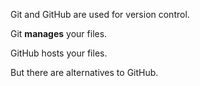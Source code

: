 Git and GitHub are used for version control. 

Git **manages** your files. 

GitHub hosts your files. 

But there are alternatives to GitHub.
